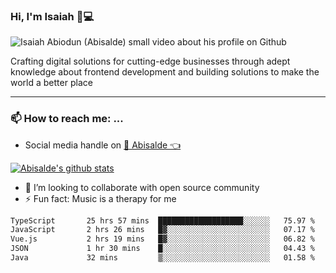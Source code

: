 ### Hi, I'm Isaiah 🌻💻

<img src="https://res.cloudinary.com/abisalde/image/upload/c_scale,h_311,w_816/v1616039512/Abisalde_github.gif" alt="Isaiah Abiodun (Abisalde) small video about his profile on Github">

Crafting digital solutions for cutting-edge businesses through adept knowledge about frontend development and building solutions to make the world a better place
<hr>

### 📫 How to reach me: ...
- Social media handle on <a href="https://twitter.com/abisalde">🔔  Abisalde   👈</a>


[![Abisalde's github stats](https://github-readme-stats.vercel.app/api?username=abisalde)](https://github.com/abisalde/github-readme-stats)

- 👯 I’m looking to collaborate with open source community
- ⚡ Fun fact: Music is a therapy for me


<!--
**abisalde/Abisalde** is a ✨ _special_ ✨ repository because its `README.md` (this file) appears on your GitHub profile.

Here are some ideas to get you started:


- 👯 I’m looking to collaborate with open source community
- 🤔 I’m looking for help with ...
- 💬 Ask me about ...
- 📫 How to reach me: ...
- 😄 Pronouns: ...
- ⚡ Fun fact: ...
-->

<!--START_SECTION:waka-->

```txt
TypeScript       25 hrs 57 mins  ███████████████████░░░░░░   75.97 %
JavaScript       2 hrs 26 mins   █▓░░░░░░░░░░░░░░░░░░░░░░░   07.17 %
Vue.js           2 hrs 19 mins   █▓░░░░░░░░░░░░░░░░░░░░░░░   06.82 %
JSON             1 hr 30 mins    █░░░░░░░░░░░░░░░░░░░░░░░░   04.43 %
Java             32 mins         ▒░░░░░░░░░░░░░░░░░░░░░░░░   01.58 %
```

<!--END_SECTION:waka-->

